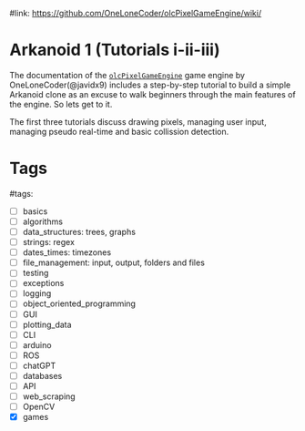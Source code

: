#link: https://github.com/OneLoneCoder/olcPixelGameEngine/wiki/

# Arkanoid 1 (Tutorials i-ii-iii)

The documentation of the [`olcPixelGameEngine`](https://github.com/OneLoneCoder/olcPixelGameEngine/) game engine by OneLoneCoder(@javidx9) includes a step-by-step tutorial to build a simple Arkanoid clone as an excuse to walk beginners through the main features of the engine. So lets get to it.

The first three tutorials discuss drawing pixels, managing user input, managing pseudo real-time and basic collission detection.

# Tags
#tags: 

- [ ] basics
- [ ] algorithms
- [ ] data_structures: trees, graphs
- [ ] strings: regex
- [ ] dates_times: timezones
- [ ] file_management: input, output, folders and files
- [ ] testing
- [ ] exceptions
- [ ] logging
- [ ] object_oriented_programming
- [ ] GUI
- [ ] plotting_data
- [ ] CLI
- [ ] arduino
- [ ] ROS
- [ ] chatGPT
- [ ] databases
- [ ] API
- [ ] web_scraping
- [ ] OpenCV
- [x] games